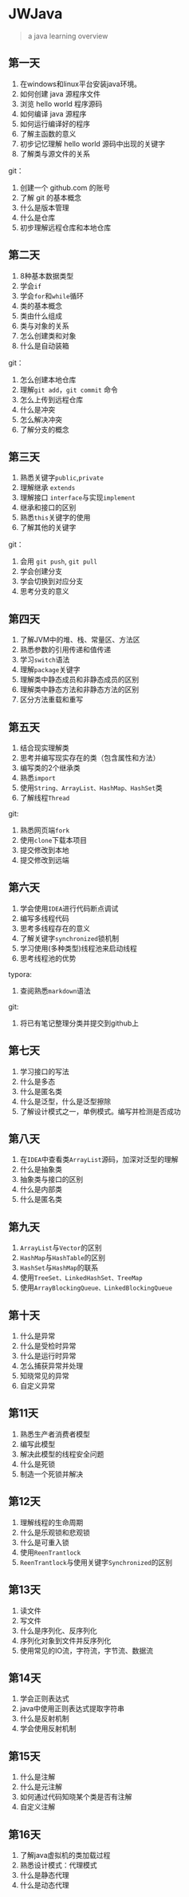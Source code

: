 # JWJava
> a java learning overview

## 第一天

1. 在windows和linux平台安装java环境。
2. 如何创建 java 源程序文件
3. 浏览 hello world 程序源码
4. 如何编译 java 源程序
5. 如何运行编译好的程序
6. 了解主函数的意义
7. 初步记忆理解 hello world 源码中出现的关键字
8. 了解类与源文件的关系

git：

1. 创建一个 github.com 的账号
2. 了解 git 的基本概念
3. 什么是版本管理
4. 什么是仓库
5. 初步理解远程仓库和本地仓库



## 第二天

1. 8种基本数据类型
2. 学会`if`
3. 学会`for`和`while`循环
4. 类的基本概念
5. 类由什么组成
6. 类与对象的关系
7. 怎么创建类和对象
8. 什么是自动装箱



git：

1. 怎么创建本地仓库
2. 理解`git add`，`git commit` 命令
3. 怎么上传到远程仓库
4. 什么是冲突
5. 怎么解决冲突
6. 了解分支的概念

## 第三天

1. 熟悉关键字`public`,`private`
2. 理解继承 `extends`
3. 理解接口 `interface`与实现`implement`
4. 继承和接口的区别
5. 熟悉`this`关键字的使用
6. 了解其他的关键字

git：

1. 会用 `git push`, `git pull`
2. 学会创建分支
3. 学会切换到对应分支
4. 思考分支的意义



## 第四天

1. 了解JVM中的堆、栈、常量区、方法区
2. 熟悉参数的引用传递和值传递
3. 学习`switch`语法
4. 理解`package`关键字
5. 理解类中静态成员和非静态成员的区别
6. 理解类中静态方法和非静态方法的区别
7. 区分方法重载和重写



## 第五天

1. 结合现实理解类
2. 思考并编写现实存在的类（包含属性和方法）
3. 编写类的2个继承类
4. 熟悉`import`
5. 使用`String、ArrayList、HashMap、HashSet`类
6. 了解线程`Thread`



git:

1. 熟悉网页端`fork`
2. 使用`clone`下载本项目
3. 提交修改到本地
4. 提交修改到远端



## 第六天

1. 学会使用`IDEA`进行代码断点调试
2. 编写多线程代码
3. 思考多线程存在的意义
4. 了解关键字`synchronized`锁机制
5. 学习使用(多种类型)线程池来启动线程
6. 思考线程池的优势



typora:

1. 查阅熟悉`markdown`语法

git:

1. 将已有笔记整理分类并提交到github上



## 第七天

1. 学习接口的写法
2. 什么是多态
3. 什么是匿名类
4. 什么是泛型，什么是泛型擦除
5. 了解设计模式之一，单例模式。编写并检测是否成功





## 第八天

1. 在`IDEA`中查看类`ArrayList`源码，加深对泛型的理解
2. 什么是抽象类
3. 抽象类与接口的区别
4. 什么是内部类
5. 什么是匿名类



## 第九天

1. `ArrayList`与`Vector`的区别
2. `HashMap`与`HashTable`的区别
3. `HashSet`与`HashMap`的联系
4. 使用`TreeSet、LinkedHashSet、TreeMap`
5. 使用`ArrayBlockingQueue、LinkedBlockingQueue`



## 第十天

1. 什么是异常
2. 什么是受检时异常
3. 什么是运行时异常
4. 怎么捕获异常并处理
5. 知晓常见的异常
6. 自定义异常



## 第11天

1. 熟悉生产者消费者模型
2. 编写此模型
3. 解决此模型的线程安全问题
4. 什么是死锁
5. 制造一个死锁并解决



## 第12天

1. 理解线程的生命周期
2. 什么是乐观锁和悲观锁
3. 什么是可重入锁
4. 使用`ReenTrantlock`
5. `ReenTrantlock`与使用关键字`Synchronized`的区别



## 第13天

1. 读文件
2. 写文件
3. 什么是序列化、反序列化
4. 序列化对象到文件并反序列化
5. 使用常见的IO流，字符流，字节流、数据流



## 第14天

1. 学会正则表达式
2. java中使用正则表达式提取字符串
3. 什么是反射机制
4. 学会使用反射机制



## 第15天

1. 什么是注解
2. 什么是元注解
3. 如何通过代码知晓某个类是否有注解
4. 自定义注解



## 第16天

1. 了解java虚拟机的类加载过程
2. 熟悉设计模式：代理模式
3. 什么是静态代理
4. 什么是动态代理